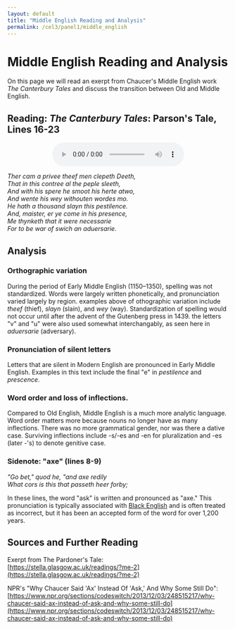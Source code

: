 ```yaml
---
layout: default
title: "Middle English Reading and Analysis"
permalink: /cel3/panel1/middle_english
---
```


# Middle English Reading and Analysis

On this page we will read an exerpt from Chaucer's Middle English work *The Canterbury Tales* and discuss the transition between Old and Middle English.


## Reading: *The Canterbury Tales*: Parson's Tale, Lines 16-23

<audio style="margin: 0 auto; display: table;" id="audio" controls="" src="/cel3/canterbury.m4a"></audio>

*Ther cam a privee theef men clepeth Deeth,*  
*That in this contree al the peple sleeth,*  
*And with his spere he smoot his herte atwo,*  
*And wente his wey withouten wordes mo.*  
*He hath a thousand slayn this pestilence.*  
*And, maister, er ye come in his presence,*  
*Me thynketh that it were necessarie*  
*For to be war of swich an aduersarie.*  


## Analysis

### Orthographic variation 

During the period of Early Middle English (1150–1350), spelling was not standardized. Words were largely written phonetically, and pronunciation varied largely by region. examples above of othographic variation include *theef* (thief), *slayn* (slain), and *wey* (way). Standardization of spelling would not occur until after the advent of the Gutenberg press in 1439. the letters "v" and "u" were also used somewhat interchangably, as seen here in *aduersarie* (adversary).


### Pronunciation of silent letters

Letters that are silent in Modern English are pronounced in Early Middle English. Examples in this text include the final "e" in *pestilence* and *prescence*. 


### Word order and loss of inflections.

Compared to Old English, Middle English is a much more analytic language. Word order matters more because nouns no longer have as many inflections. There was no more grammatical gender, nor was there a dative case. Surviving inflections include -s/-es and -en for pluralization and -es (later -'s) to denote genitive case.

### Sidenote: "axe" (lines 8-9)

*"Go bet," quod he, "and axe redily*  
*What cors is this that passeth heer forby;*

In these lines, the word "ask" is written and pronounced as "axe." This pronunciation is typically associated with [Black English](/cel3/panel2/talking_black) and is often treated as incorrect, but it has been an accepted form of the word for over 1,200 years. 

## Sources and Further Reading

Exerpt from The Pardoner's Tale:  
[https://stella.glasgow.ac.uk/readings/?me-2](https://stella.glasgow.ac.uk/readings/?me-2)

NPR's "Why Chaucer Said 'Ax' Instead Of 'Ask,' And Why Some Still Do":  
[https://www.npr.org/sections/codeswitch/2013/12/03/248515217/why-chaucer-said-ax-instead-of-ask-and-why-some-still-do](https://www.npr.org/sections/codeswitch/2013/12/03/248515217/why-chaucer-said-ax-instead-of-ask-and-why-some-still-do)
